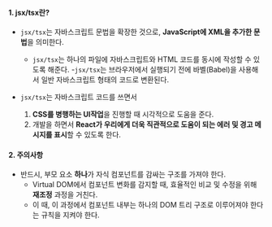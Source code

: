 
#### 1. jsx/tsx란?

- `jsx/tsx`는 자바스크립트 문법을 확장한 것으로, **JavaScript에 XML을 추가한 문법**을 의미한다.
    - `jsx/tsx`는 하나의 파일에 자바스크립트와 HTML 코드를 동시에 작성할 수 있도록 해준다.
    -`jsx/tsx`는 브라우저에서 실행되기 전에 바벨(Babel)을 사용해서 일반 자바스크립트 형태의 코드로 변환된다.


- `jsx/tsx`는 자바스크립트 코드를 쓰면서
    1. **CSS를 병행하는 UI작업**을 진행할 때 시각적으로 도움을 준다.
    2. 개발을 하면서 **React가 우리에게 더욱 직관적으로 도움이 되는 에러 및 경고 메시지를 표시**할 수 있도록 한다.


#### 2. 주의사항

- 반드시, 부모 요소 **하나**가 자식 컴포넌트를 감싸는 구조를 가져야 한다.
	- Virtual DOM에서 컴포넌트 변화를 감지할 때, 효율적인 비교 및 수정을 위해 **재조정** 과정을 거친다.
	- 이 때, 이 과정에서 컴포넌트 내부는 하나의 DOM 트리 구조로 이루어져야 한다는 규칙을 지켜야 한다.


